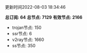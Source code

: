 更新时间2022-08-03 18:34:46

**总订阅: 64**
**总节点: 7129**
**有效节点: 2166**
- trojan节点: 150
- ssr节点: 6
- v2ray节点: 1660
- ss节点: 350
